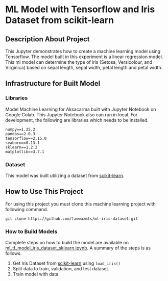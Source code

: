 # ML Model with Tensorflow and Iris Dataset from scikit-learn

## Description About Project

This Jupyter demonstrates how to create a machine learning model using Tensorflow. The model built in this experiment is a linear regression model. This ml model can determine the type of iris (Setosa, Versicolour, and Virginica) based on sepal length, sepal width, petal length and petal width.

## Infrastructure for Built Model

### Libraries

Model Machine Learning for Aksacarma built with Jupyter Notebook on Google Colab. This Jupyter Notebook also can run in local. For development, the following are libraries which needs to be installed.

```
numpy==1.25.2
pandas==2.0.3
tensorflow==2.15.0
seaborn==0.13.1
sklearn==1.2.2
matplotlib==3.7.1
```

### Dataset

This model was built utilizing a dataset from [scikit-learn](https://scikit-learn.org/stable/auto_examples/datasets/plot_iris_dataset.html).

## How to Use This Project

For using this project you must clone this machine learning project with following command.

`git clone https://github.com/fawwazmts/ml-iris-dataset.git`

### How to Build Models

Complete steps on how to build the model are available on [ml_tf_model_iris_dataset_sklearn.ipynb](https://github.com/fawwazmts/ml-tf-iris-dataset/blob/main/ml_model_iris_tf_dataset_sklearn.ipynb). A summary of the steps is as follows.

1. Get Iris Dataset from [scikit-learn](https://scikit-learn.org/stable/auto_examples/datasets/plot_iris_dataset.html) using `load_iris()`
2. Split data to train, validation, and test dataset.
3. Train model with data.
